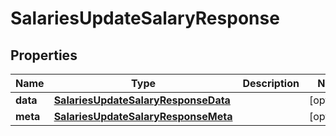 

# SalariesUpdateSalaryResponse


## Properties

| Name | Type | Description | Notes |
|------------ | ------------- | ------------- | -------------|
|**data** | [**SalariesUpdateSalaryResponseData**](SalariesUpdateSalaryResponseData.md) |  |  [optional] |
|**meta** | [**SalariesUpdateSalaryResponseMeta**](SalariesUpdateSalaryResponseMeta.md) |  |  [optional] |



